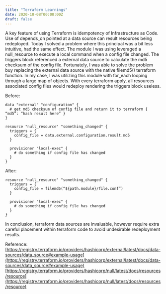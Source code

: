 ```yaml
---
title: "Terraform Learnings"
date: 2020-10-08T00:00:00Z
draft: false
---
```


A key feature of using Terraform is idempotency of Infrastructure as Code.  
Use of depends_on pointed at a data source can result resources being redeployed.  Today I solved a problem where this principal  was a bit less intuitive, had the same effect.  The module I was using leveraged a null_resource to execute a local command when a config file changed.  The triggers block referenced a external data source to calculate the md5 checksum of the config file.
Fortunately, I was able to solve the problem buy replacing the external data source with the native filemd5() terraform function.  In my case, I was utilizing this module with for_each looping through a large map of objects.  With every terraform apply, all resources associated config files would redeploy rendering the triggers block useless.

Before:
```
data "external" "configuration" {
  # get md5 checksum of config file and return it to terraform { “md5”: “hash result here” }
}

resource "null_resource" "something_changed" {
  triggers = {
    config_file = data.external.configuration.result.md5
  }

  provisioner "local-exec" {
    # do something if config file has changed 
  }
}
```
After:

```
resource "null_resource" "something_changed" {
  triggers = {
    config_file = filemd5(“${path.module}/file.conf”)
  }

  provisioner "local-exec" {
    # do something if config file has changed 
  }
}
```
In conclusion, terraform data sources are invaluable, however require extra careful placement within terraform code to avoid undesirable redeployment results.

Reference:
[https://registry.terraform.io/providers/hashicorp/external/latest/docs/data-sources/data_source#example-usage](https://registry.terraform.io/providers/hashicorp/external/latest/docs/data-sources/data_source#example-usage)
[https://registry.terraform.io/providers/hashicorp/null/latest/docs/resources/resource](https://registry.terraform.io/providers/hashicorp/null/latest/docs/resources/resource)
